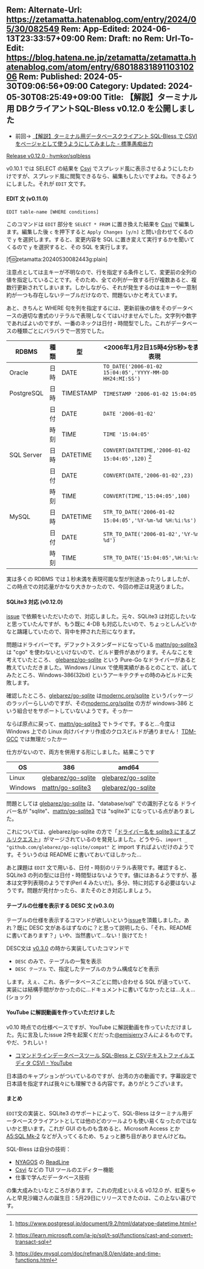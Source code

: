 Rem: Alternate-Url: https://zetamatta.hatenablog.com/entry/2024/05/30/082549
Rem: App-Edited: 2024-06-13T23:33:57+09:00
Rem: Draft: no
Rem: Url-To-Edit: https://blog.hatena.ne.jp/zetamatta/zetamatta.hatenablog.com/atom/entry/6801883189110310206
Rem: Published: 2024-05-30T09:06:56+09:00
Category:
Updated: 2024-05-30T08:25:49+09:00
Title: 【解説】ターミナル用 DBクライアントSQL-Bless v0.12.0 を公開しました
---
+ 前回→ [【解説】ターミナル用データベースクライアント SQL-Bless で CSVI をページャとして使うようにしてみました - 標準愚痴出力](https://zetamatta.hatenablog.com/entry/2024/05/10/205714)

[Release v0.12.0 · hymkor/sqlbless](https://github.com/hymkor/sqlbless/releases/tag/v0.12.0)

v0.10.1 では SELECT の結果を [Csvi] でスプレッド風に表示させるようにしたわけですが、スプレッド風に閲覧できるなら、編集もしたいですよね。できるようにしました。それが `EDIT` 文です。

[Csvi]: https://github.com/hymkor/csvi

#### EDIT 文 (v0.11.0)

```
EDIT table-name [WHERE conditions]
```

このコマンドは `EDIT` 部分を `SELECT * FROM` に置き換えた結果を [Csvi] で編集します。編集した後 `c` を押下すると `Apply Changes [y/n]` と問い合わせてくるので `y` を選択します。すると、変更内容を SQL に置き変えて実行するかを聞いてくるので `y` を選択すると、その SQL を実行します。

[f:id:zetamatta:20240530082443g:plain]

注意点としては主キーが不明なので、行を指定する条件として、変更前の全列の値を指定していることです。そのため、全ての列が一致する行が複数あると、複数行更新されてしまいます。しかしながら、それが発生するのは主キーや一意制約が一つも存在しないテーブルだけなので、問題ないかと考えています。

あと、きちんと WHERE 句を列を指定するには、更新前後の値をそのデータベースの適切な書式のリテラルで表現しなくてはいけませんでした。文字列や数字であればよいのですが、一番のネックは日付・時間型でした。これがデータベースの種類ごとにバラバラで一苦労でした。

| RDBMS | 種類 | 型 | \<2006年1月2日15時4分5秒\>を表す表現 |
|----------|-----|-----|---------|
| Oracle | 日時 |DATE | `TO_DATE('2006-01-02 15:04:05','YYYY-MM-DD HH24:MI:SS')`
| PostgreSQL | 日時 | TIMESTAMP | `TIMESTAMP '2006-01-02 15:04:05'` [^1]
|                  | 日付 | DATE | `DATE '2006-01-02'`
|                  | 時刻 | TIME | `TIME '15:04:05'`
| SQL Server | 日時 | DATETIME | `CONVERT(DATETIME,'2006-01-02 15:04:05',120)` [^2]
|                  | 日付 | DATE | `CONVERT(DATE,'2006-01-02',23)`
|                  | 時刻 | TIME | `CONVERT(TIME,'15:04:05',108)`
| MySQL | 日時 |DATETIME | `STR_TO_DATE('2006-01-02 15:04:05','%Y-%m-%d %H:%i:%s')` [^3]
|  | 日付 | DATE | `STR_TO_DATE('2006-01-02','%Y-%m-%d')`
|  | 時刻 | TIME | `STR_TO_DATE('15:04:05',%H:%i:%s')`

[^1]: https://www.postgresql.jp/document/9.2/html/datatype-datetime.html
[^2]: https://learn.microsoft.com/ja-jp/sql/t-sql/functions/cast-and-convert-transact-sql
[^3]: https://dev.mysql.com/doc/refman/8.0/en/date-and-time-functions.html

実は多くの RDBMS では１秒未満を表現可能な型が別途あったりしましたが、この時点での対応量がかなり大きかったので、今回の修正は見送りました。

#### SQLite3 対応 (v0.12.0)

[issue](https://github.com/hymkor/sqlbless/issues/1) で依頼をいただいたので、対応しました。元々、SQLite3 は対応したいなと思っていたんですが、もう既に 4-DB も対応したいので、ちょっとしんどいかなと躊躇していたので、背中を押された形になります。

問題はドライバーです。デファクトスタンダードになっている [mattn/go-sqlite3] は "cgo" を使わないといけないので、ビルド要件があがります。そんなことを考えていたところ、 [glebarez/go-sqlite] という Pure-Go なドライバーがあると教えていただきました。Windows / Linux で使用実績があるとのことで、試してみたところ、Windows-386(32bit) というアーキテクチャの時のみビルドに失敗します。

[mattn/go-sqlite3]: https://github.com/mattn/go-sqlite3
[glebarez/go-sqlite]: https://github.com/glebarez/go-sqlite

確認したところ、[glebarez/go-sqlite] は[modernc.org/sqlite] というパッケージのラッパーらしいのですが、その[modernc.org/sqlite] の方が windows-386 という組合せをサポートしていないようです。そっかー

[modernc.org/sqlite]: https://pkg.go.dev/modernc.org/sqlite

ならば原点に戻って、[mattn/go-sqlite3] でトライです。すると…今度は Windows 上での Linux 向けバイナリ作成のクロスビルドが通りません！ [TDM-GCC] では無理だったかー

[TDM-GCC]: https://jmeubank.github.io/tdm-gcc/

仕方がないので、両方を併用する形にしました。結果こうです

| OS      | 386                 | amd64                |
|---------|---------------------|----------------------|
| Linux   | [glebarez/go-sqlite] | [glebarez/go-sqlite] |
| Windows | [mattn/go-sqlite3]  | [glebarez/go-sqlite] |

問題としては [glebarez/go-sqlite] は、"database/sql" での識別子となる ドライバー名が "sqlite"、[mattn/go-sqlite3] では "sqlite3" になっている点がありました。

これについては、glebarez/go-sqlite の方で「[ドライバー名を sqlite3 にするプルリクエスト]( https://github.com/glebarez/go-sqlite/pull/150)」がマージされているのを発見しました。どうやら、`import _ "github.com/glebarez/go-sqlite/compat"` と import すればよいだけのようです。そういうのは README に書いておいてほしかった…

あと課題は `EDIT` 文で用いる、日付・時刻のリテラル表現です。確認すると、SQLite3 の列の型には日付・時間型はないようです。値にはあるようですが、基本は文字列表現のようです(Perl 4 みたいだ)。多分、特に対応する必要はないようです。問題が見付かったら、またそのとき対応しましょう。


#### テーブルの仕様を表示する DESC 文 (v0.3.0)

テーブルの仕様を表示するコマンドが欲しいという[issue](https://github.com/hymkor/sqlbless/issues/2)を頂戴しました。あれ？既に DESC 文があるはずなのに？と思って説明したら、「それ、README に書いてあります？」いや、当然書いて…ない！抜けてた！

DESC文は [v0.3.0](https://github.com/hymkor/sqlbless/releases/tag/v0.3.0) の時から実装していたコマンドで

- `DESC` のみで、テーブルの一覧を表示
- `DESC テーブル` で、指定したテーブルのカラム構成などを表示

します。えぇ、これ、各データベースごとに問い合わせる SQL が違っていて、実装には結構手間がかかったのに…ドキュメントに書いてなかったとは…えぇ…(ショック)

#### YouTube に解説動画を作っていただけました

v0.10 時点での仕様ベースですが、YouTube に解説動画を作っていただけました。先に言及したissue 2件を起案くだだった[@emisjerry](https://github.com/emisjerry)さんによるものです。やだ、うれしい！

- [コマンドラインデータベースツール SQL-Bless と CSVテキストファイルエディタ CSVI - YouTube](https://www.youtube.com/watch?v=_cxBQKpfUds)

日本語のキャプションがついているのですが、台湾の方の動画です。字幕設定で日本語を指定すれば我々にも理解できる内容です。ありがとうございます。

#### まとめ

`EDIT`文の実装と、SQLite3 のサポートによって、SQL-Bless はターミナル用データベースクライアントとしては他のどのツールよりも使い易くなったのではないかと思います。これが GUI のものも含めると、Microsoft Access とか [A5:SQL Mk-2](https://a5m2.mmatsubara.com/) などが入ってくるため、ちょっと勝ち目がありませんけどね。

SQL-Bless は自分の技術：

- [NYAGOS](https://github.com/nyaosorg/nyagos) の [ReadLine](https://github.com/nyaosorg/go-readline-ny)
- [Csvi] などの TUI ツールのエディター機能
- 仕事で学んだデータベース技術

の集大成みたいなところがあります。これの完成といえる v0.12.0 が、虹夏ちゃんと早見沙織さんの誕生日：5月29日にリリースできたのは、この上ない喜びです。
